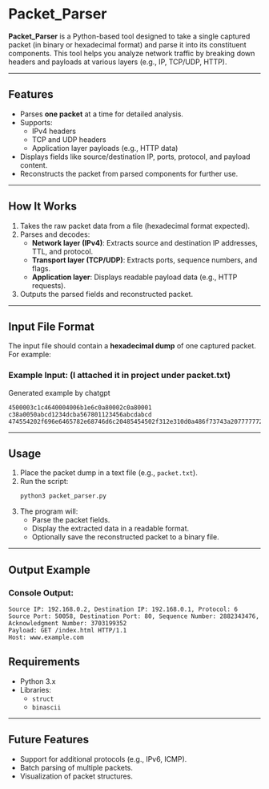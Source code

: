 # Packet_Parser

**Packet_Parser** is a Python-based tool designed to take a single captured packet (in binary or hexadecimal format) and parse it into its constituent components. This tool helps you analyze network traffic by breaking down headers and payloads at various layers (e.g., IP, TCP/UDP, HTTP).

---

## Features
- Parses **one packet** at a time for detailed analysis.
- Supports:
  - IPv4 headers
  - TCP and UDP headers
  - Application layer payloads (e.g., HTTP data)
- Displays fields like source/destination IP, ports, protocol, and payload content.
- Reconstructs the packet from parsed components for further use.

---

## How It Works
1. Takes the raw packet data from a file (hexadecimal format expected).
2. Parses and decodes:
   - **Network layer (IPv4)**: Extracts source and destination IP addresses, TTL, and protocol.
   - **Transport layer (TCP/UDP)**: Extracts ports, sequence numbers, and flags.
   - **Application layer**: Displays readable payload data (e.g., HTTP requests).
3. Outputs the parsed fields and reconstructed packet.

---

## Input File Format
The input file should contain a **hexadecimal dump** of one captured packet. For example:

### Example Input: (I attached it in project under packet.txt)
Generated example by chatgpt 
```
4500003c1c4640004006b1e6c0a80002c0a80001
c38a0050abcd1234dcba567801123456abcdabcd
474554202f696e6465782e68746d6c20485454502f312e310d0a486f73743a207777772e6578616d706c652e636f6d0d0a0d0a
```

---

## Usage

1. Place the packet dump in a text file (e.g., `packet.txt`).
2. Run the script:
   ```bash
   python3 packet_parser.py
   ```
3. The program will:
   - Parse the packet fields.
   - Display the extracted data in a readable format.
   - Optionally save the reconstructed packet to a binary file.

---

## Output Example
### Console Output:
```
Source IP: 192.168.0.2, Destination IP: 192.168.0.1, Protocol: 6
Source Port: 50058, Destination Port: 80, Sequence Number: 2882343476, Acknowledgment Number: 3703199352
Payload: GET /index.html HTTP/1.1
Host: www.example.com
```

## Requirements
- Python 3.x
- Libraries:
  - `struct`
  - `binascii`

---

## Future Features
- Support for additional protocols (e.g., IPv6, ICMP).
- Batch parsing of multiple packets.
- Visualization of packet structures.


